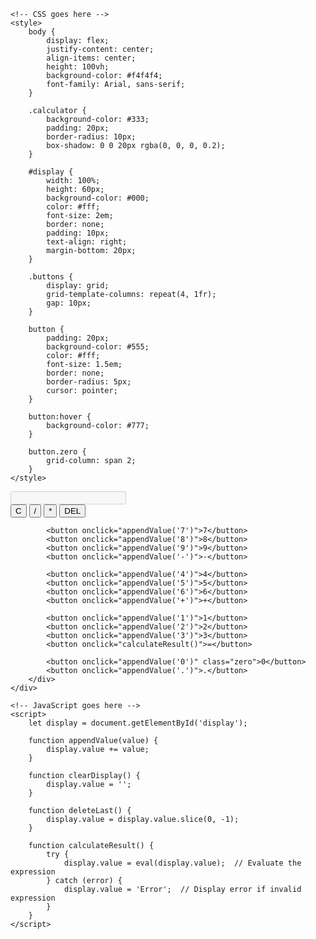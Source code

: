 <!DOCTYPE html>
<html lang="en">
<head>
    <meta charset="UTF-8">
    <meta name="viewport" content="width=device-width, initial-scale=1.0">
    <title>GUI Calculator</title>
    
    <!-- CSS goes here -->
    <style>
        body {
            display: flex;
            justify-content: center;
            align-items: center;
            height: 100vh;
            background-color: #f4f4f4;
            font-family: Arial, sans-serif;
        }

        .calculator {
            background-color: #333;
            padding: 20px;
            border-radius: 10px;
            box-shadow: 0 0 20px rgba(0, 0, 0, 0.2);
        }

        #display {
            width: 100%;
            height: 60px;
            background-color: #000;
            color: #fff;
            font-size: 2em;
            border: none;
            padding: 10px;
            text-align: right;
            margin-bottom: 20px;
        }

        .buttons {
            display: grid;
            grid-template-columns: repeat(4, 1fr);
            gap: 10px;
        }

        button {
            padding: 20px;
            background-color: #555;
            color: #fff;
            font-size: 1.5em;
            border: none;
            border-radius: 5px;
            cursor: pointer;
        }

        button:hover {
            background-color: #777;
        }

        button.zero {
            grid-column: span 2;
        }
    </style>
</head>
<body>
    <div class="calculator">
        <input type="text" id="display" disabled>
        <div class="buttons">
            <button onclick="clearDisplay()">C</button>
            <button onclick="appendValue('/')">/</button>
            <button onclick="appendValue('*')">*</button>
            <button onclick="deleteLast()">DEL</button>

            <button onclick="appendValue('7')">7</button>
            <button onclick="appendValue('8')">8</button>
            <button onclick="appendValue('9')">9</button>
            <button onclick="appendValue('-')">-</button>

            <button onclick="appendValue('4')">4</button>
            <button onclick="appendValue('5')">5</button>
            <button onclick="appendValue('6')">6</button>
            <button onclick="appendValue('+')">+</button>

            <button onclick="appendValue('1')">1</button>
            <button onclick="appendValue('2')">2</button>
            <button onclick="appendValue('3')">3</button>
            <button onclick="calculateResult()">=</button>

            <button onclick="appendValue('0')" class="zero">0</button>
            <button onclick="appendValue('.')">.</button>
        </div>
    </div>
    
    <!-- JavaScript goes here -->
    <script>
        let display = document.getElementById('display');

        function appendValue(value) {
            display.value += value;
        }

        function clearDisplay() {
            display.value = '';
        }

        function deleteLast() {
            display.value = display.value.slice(0, -1);
        }

        function calculateResult() {
            try {
                display.value = eval(display.value);  // Evaluate the expression
            } catch (error) {
                display.value = 'Error';  // Display error if invalid expression
            }
        }
    </script>
</body>
</html>
